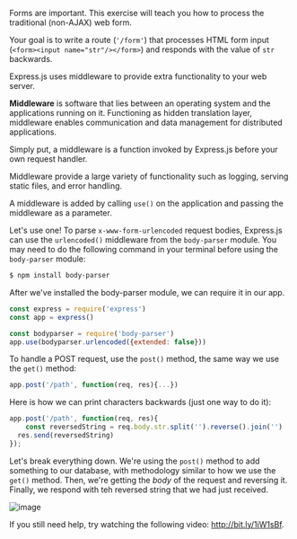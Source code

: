 <!--title={Good Old Form}-->

Forms are important. This exercise will teach you how to process the traditional (non-AJAX) web form.

Your goal is to write a route (`'/form'`) that processes HTML form input
(`<form><input name="str"/></form>`) and responds with the value of `str` backwards.



Express.js uses middleware to provide extra functionality to your web server.

**Middleware** is software that lies between an operating system and the applications running on it. Functioning as hidden translation layer, middleware enables communication and data management for distributed applications.

Simply put, a middleware is a function invoked by Express.js before your own request handler.

Middleware provide a large variety of functionality such as logging, serving static files, and error handling.

A middleware is added by calling `use()` on the application and passing the middleware as a parameter.



Let's use one! To parse `x-www-form-urlencoded` request bodies, Express.js can use the `urlencoded()` middleware from the `body-parser` module. You may need to do the following command in your terminal before using the `body-parser` module:

```sh
$ npm install body-parser
```

After we've installed the body-parser module, we can require it in our app. 

```js
const express = require('express')
const app = express()

const bodyparser = require('body-parser')
app.use(bodyparser.urlencoded({extended: false}))
```



To handle a POST request, use the `post()` method, the same way we use the `get()` method:

```js
app.post('/path', function(req, res){...})
```



Here is how we can print characters backwards (just one way to do it):

```js
app.post('/path', function(req, res){
	const reversedString = req.body.str.split('').reverse().join('')
  res.send(reversedString)
});
```

Let's break everything down. We're using the `post()` method to add something to our database, with methodology similar to how we use the `get()` method. Then, we're getting the *body* of the request and reversing it. Finally, we respond with teh reversed string that we had just received.  

![image](https://images.pexels.com/photos/840996/pexels-photo-840996.jpeg?auto=compress&cs=tinysrgb&dpr=1&w=500)

If you still need help, try watching the following video: http://bit.ly/1jW1sBf.